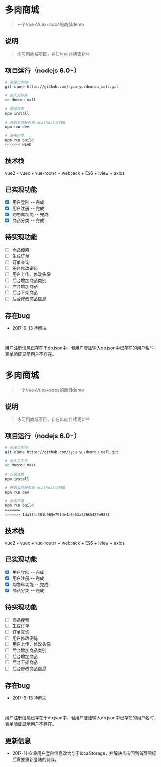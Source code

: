 # 多肉商城

> 一个Vue+Vuex+axios的商城demo

## 说明
> 练习用商城项目，存在bug
> 持续更新中

## 项目运行（nodejs 6.0+）
``` bash
# 克隆到本地
git clone https://github.com/syou-yu/duorou_mall.git

# 进入文件夹
cd duorou_mall
 
# 安装依赖
npm install

# 开启本地服务器localhost:8080
npm run dev

# 发布环境
npm run build
<<<<<<< HEAD
```

## 技术栈

vue2 + vuex + vue-router + webpack + ES6 + iview + axios

## 已实现功能
- [x] 用户登陆 -- 完成
- [x] 用户注册 -- 完成
- [x] 购物车功能 -- 完成
- [x] 商品分类 -- 完成

## 待实现功能
- [ ] 商品搜索
- [ ] 生成订单
- [ ] 订单查询
- [ ] 用户修改密码
- [ ] 用户上传、修改头像
- [ ] 后台增加商品类别
- [ ] 后台增加商品
- [ ] 后台下架商品
- [ ] 后台修改商品信息

## 存在bug

- 2017-9-13 待解决
<br>

用户注册信息已存在于db.json中，但用户登陆输入db.json中已存在的用户名时，表单验证显示用户不存在。

# 多肉商城

> 一个Vue+Vuex+axios的商城demo

## 说明
> 练习用商城项目，存在bug
> 持续更新中

## 项目运行（nodejs 6.0+）
``` bash
# 克隆到本地
git clone https://github.com/syou-yu/duorou_mall.git

# 进入文件夹
cd duorou_mall
 
# 安装依赖
npm install

# 开启本地服务器localhost:8080
npm run dev

# 发布环境
npm run build
=======
>>>>>>> 1da1f4d301b965e7914e4a0e63a37665429e9853
```

## 技术栈

vue2 + vuex + vue-router + webpack + ES6 + iview + axios

## 已实现功能
- [x] 用户登陆 -- 完成
- [x] 用户注册 -- 完成
- [x] 购物车功能 -- 完成
- [x] 商品分类 -- 完成

## 待实现功能
- [ ] 商品搜索
- [ ] 生成订单
- [ ] 订单查询
- [ ] 用户修改密码
- [ ] 用户上传、修改头像
- [ ] 后台增加商品类别
- [ ] 后台增加商品
- [ ] 后台下架商品
- [ ] 后台修改商品信息

## 存在bug

- 2017-9-13 待解决
<br>

用户注册信息已存在于db.json中，但用户登陆输入db.json中已存在的用户名时，表单验证显示用户不存在。

## 更新信息
- 2017-11-6 将用户登陆信息改为存于localStorage，并解决点击回到首页图标后需要重新登陆的错误。
